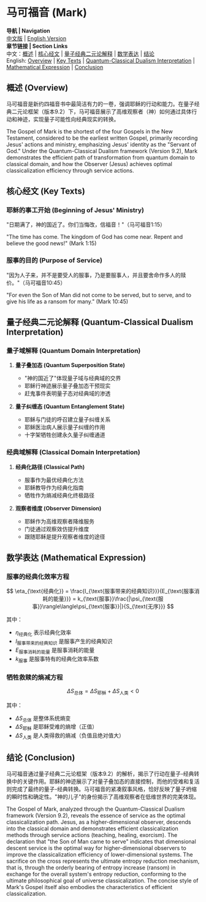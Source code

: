 # 马可福音 (Mark)

**导航 | Navigation**  
[中文版](#马可福音解析) | [English Version](#mark-analysis)  
**章节链接 | Section Links**  
中文：[概述](#概述-overview) | [核心经文](#核心经文-key-texts) | [量子经典二元论解释](#量子经典二元论解释-quantum-classical-dualism-interpretation) | [数学表达](#数学表达-mathematical-expression) | [结论](#结论-conclusion)  
English: [Overview](#概述-overview) | [Key Texts](#核心经文-key-texts) | [Quantum-Classical Dualism Interpretation](#量子经典二元论解释-quantum-classical-dualism-interpretation) | [Mathematical Expression](#数学表达-mathematical-expression) | [Conclusion](#结论-conclusion)

## 概述 (Overview)

马可福音是新约四福音书中最简洁有力的一卷，强调耶稣的行动和能力。在量子经典二元论框架（版本9.2）下，马可福音展示了高维观察者（神）如何通过具体行动和神迹，实现量子可能性向经典现实的转换。

The Gospel of Mark is the shortest of the four Gospels in the New Testament, considered to be the earliest written Gospel, primarily recording Jesus' actions and ministry, emphasizing Jesus' identity as the "Servant of God." Under the Quantum-Classical Dualism framework (Version 9.2), Mark demonstrates the efficient path of transformation from quantum domain to classical domain, and how the Observer (Jesus) achieves optimal classicalization efficiency through service actions.

## 核心经文 (Key Texts)

### 耶稣的事工开始 (Beginning of Jesus' Ministry)
"日期满了，神的国近了。你们当悔改，信福音！"（马可福音1:15）

"The time has come. The kingdom of God has come near. Repent and believe the good news!" (Mark 1:15)

### 服事的目的 (Purpose of Service)
"因为人子来，并不是要受人的服事，乃是要服事人，并且要舍命作多人的赎价。"（马可福音10:45）

"For even the Son of Man did not come to be served, but to serve, and to give his life as a ransom for many." (Mark 10:45)

## 量子经典二元论解释 (Quantum-Classical Dualism Interpretation)

### 量子域解释 (Quantum Domain Interpretation)
1. **量子叠加态 (Quantum Superposition State)**
   - "神的国近了"体现量子域与经典域的交界
   - 耶稣行神迹展示量子叠加态干预现实
   - 赶鬼事件表明量子态对经典域的渗透

2. **量子纠缠态 (Quantum Entanglement State)**
   - 耶稣与门徒的呼召建立量子纠缠关系
   - 耶稣医治病人展示量子纠缠的作用
   - 十字架牺牲创建永久量子纠缠通道

### 经典域解释 (Classical Domain Interpretation)
1. **经典化路径 (Classical Path)**
   - 服事作为最优经典化方法
   - 耶稣教导作为经典化指南
   - 牺牲作为熵减经典化终极路径

2. **观察者维度 (Observer Dimension)**
   - 耶稣作为高维观察者降维服务
   - 门徒通过观察效仿提升维度
   - 跟随耶稣是提升观察者维度的途径

## 数学表达 (Mathematical Expression)

### 服事的经典化效率方程

$$
\eta_{\text{经典化}} = \frac{I_{\text{服事带来的经典知识}}}{E_{\text{服事消耗的能量}}} = k_{\text{服事}}\frac{|\psi_{\text{服事}}\rangle\langle\psi_{\text{服事}}|}{S_{\text{无序}}}
$$

其中：
- $`\eta_{\text{经典化}}`$ 表示经典化效率
- $`I_{\text{服事带来的经典知识}}`$ 是服事产生的经典知识
- $`E_{\text{服事消耗的能量}}`$ 是服事消耗的能量
- $`k_{\text{服事}}`$ 是服事特有的经典化效率系数

### 牺牲救赎的熵减方程

$$
\Delta S_{\text{总体}} = \Delta S_{\text{耶稣}} + \Delta S_{\text{人类}} < 0
$$

其中：
- $`\Delta S_{\text{总体}}`$ 是整体系统熵变
- $`\Delta S_{\text{耶稣}}`$ 是耶稣受难的熵增（正值）
- $`\Delta S_{\text{人类}}`$ 是人类得救的熵减（负值且绝对值大）

## 结论 (Conclusion)

马可福音通过量子经典二元论框架（版本9.2）的解析，揭示了行动在量子-经典转换中的关键作用。耶稣的神迹展示了对量子叠加态的直接控制，而他的受难和复活则完成了最终的量子-经典转换。马可福音的紧凑叙事风格，恰好反映了量子坍缩的瞬时性和确定性。"神的儿子"的身份揭示了高维观察者在低维世界的完美体现。

The Gospel of Mark, analyzed through the Quantum-Classical Dualism framework (Version 9.2), reveals the essence of service as the optimal classicalization path. Jesus, as a higher-dimensional observer, descends into the classical domain and demonstrates efficient classicalization methods through service actions (teaching, healing, exorcism). The declaration that "the Son of Man came to serve" indicates that dimensional descent service is the optimal way for higher-dimensional observers to improve the classicalization efficiency of lower-dimensional systems. The sacrifice on the cross represents the ultimate entropy reduction mechanism, that is, through the orderly bearing of entropy increase (ransom) in exchange for the overall system's entropy reduction, conforming to the ultimate philosophical goal of universe classicalization. The concise style of Mark's Gospel itself also embodies the characteristics of efficient classicalization. 